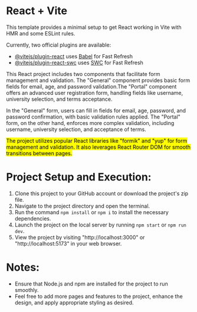 # React + Vite

This template provides a minimal setup to get React working in Vite with HMR and some ESLint rules.

Currently, two official plugins are available:

- [@vitejs/plugin-react](https://github.com/vitejs/vite-plugin-react/blob/main/packages/plugin-react/README.md) uses [Babel](https://babeljs.io/) for Fast Refresh
- [@vitejs/plugin-react-swc](https://github.com/vitejs/vite-plugin-react-swc) uses [SWC](https://swc.rs/) for Fast Refresh

This React project includes two components that facilitate form management and validation. The "General" component provides basic form fields for email, age, and password validation.The "Portal" component offers an advanced user registration form, handling fields like username, university selection, and terms acceptance.

In the "General" form, users can fill in fields for email, age, password, and password confirmation, with basic validation rules applied. The "Portal" form, on the other hand, enforces more complex validation, including username, university selection, and acceptance of terms.

<mark>The project utilizes popular React libraries like "formik" and "yup" for form management and validation. It also leverages React Router DOM for smooth transitions between pages.</mark>

# Project Setup and Execution:
1. Clone this project to your GitHub account or download the project's zip file.
2. Navigate to the project directory and open the terminal.
3. Run the command `npm install` or `npm i` to install the necessary dependencies.
4. Launch the project on the local server by running `npm start` or `npm run dev`.
5. View the project by visiting "http://localhost:3000" or "http://localhost:5173" in your web browser.

# Notes:
- Ensure that Node.js and npm are installed for the project to run smoothly.
- Feel free to add more pages and features to the project, enhance the design, and apply appropriate styling as desired.
